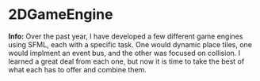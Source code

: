 2DGameEngine
============

<b>Info:</b>
Over the past year, I have developed a few different game engines using SFML, each with a specific task. One would dynamic place tiles, one would implment an event bus, and the other was focused on collision. I learned a great deal from each one, but now it is time to take the best of what each has to offer and combine them.